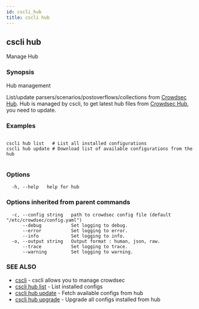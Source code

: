 ```yaml
---
id: cscli_hub
title: cscli hub
---
```

## cscli hub

Manage Hub

### Synopsis


Hub management

List/update parsers/scenarios/postoverflows/collections from [Crowdsec Hub](https://hub.crowdsec.net).
Hub is managed by cscli, to get latest hub files from [Crowdsec Hub](https://hub.crowdsec.net), you need to update.
		

### Examples

```

cscli hub list   # List all installed configurations
cscli hub update # Download list of available configurations from the hub
		
```

### Options

```
  -h, --help   help for hub
```

### Options inherited from parent commands

```
  -c, --config string   path to crowdsec config file (default "/etc/crowdsec/config.yaml")
      --debug           Set logging to debug.
      --error           Set logging to error.
      --info            Set logging to info.
  -o, --output string   Output format : human, json, raw.
      --trace           Set logging to trace.
      --warning         Set logging to warning.
```

### SEE ALSO

* [cscli](/cscli/cscli.md)	 - cscli allows you to manage crowdsec
* [cscli hub list](/cscli/cscli_hub_list.md)	 - List installed configs
* [cscli hub update](/cscli/cscli_hub_update.md)	 - Fetch available configs from hub
* [cscli hub upgrade](/cscli/cscli_hub_upgrade.md)	 - Upgrade all configs installed from hub

